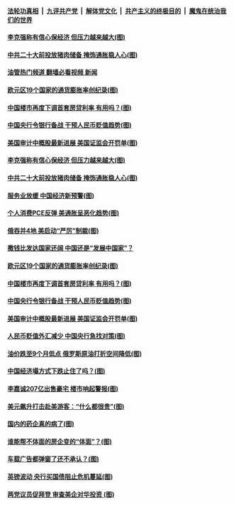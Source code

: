 ####  [法轮功真相](../../../../basic/blob/master/README.md?t=10021231) &nbsp;|&nbsp; [九评共产党](../../../../9ping.md/blob/master/README.md?t=10021231) &nbsp;|&nbsp; [解体党文化](../../../../jtdwh.md/blob/master/README.md?t=10021231)  &nbsp;|&nbsp; [共产主义的终极目的](../../../../gczydzjmd.md/blob/master/README.md?t=10021231) &nbsp;|&nbsp; [魔鬼在统治我们的世界](../../../../mgztzwmdsj.md/blob/master/README.md?t=10021231) 

#### [李克强称有信心保经济 但压力越来越大(图)](../pages/p5/1018083.md?t=10021231) 

#### [中共二十大前投放猪肉储备 掩饰通胀稳人心(图)](../pages/p5/1018071.md?t=10021231) 

#### [油管热门频道 翻墙必看视频 新闻](http://209.250.226.216:81/youtube.html?10021231)

#### [欧元区19个国家的通货膨胀率创纪录(图)](../pages/p5/1018066.md?t=10021231) 

#### [中国楼市再度下调首套房贷利率 有用吗？(图)](../pages/p5/1018022.md?t=10021231) 

#### [中国央行令银行备战 干预人民币贬值趋势(图)](../pages/p5/1017982.md?t=10021231) 

#### [美国审计中概股最新进展 美国证监会开罚单(图)](../pages/p5/1018003.md?t=10021231) 

#### [李克强称有信心保经济 但压力越来越大(图)](../pages/p5/1018083.md?t=10021231) 

#### [中共二十大前投放猪肉储备 掩饰通胀稳人心(图)](../pages/p5/1018071.md?t=10021231) 

#### [服务业放缓 中国经济新预警(图)](../pages/p5/1018101.md?t=10021231) 

#### [个人消费PCE反弹 美通胀呈恶化趋势(图)](../pages/p5/1018100.md?t=10021231) 

#### [俄吞并4地 美启动“严厉”制裁(图)](../pages/p5/1018099.md?t=10021231) 

#### [撒钱比发达国家还阔 中国还是“发展中国家”？](../pages/p5/1018073.md?t=10021231) 

#### [欧元区19个国家的通货膨胀率创纪录(图)](../pages/p5/1018066.md?t=10021231) 

#### [中国楼市再度下调首套房贷利率 有用吗？(图)](../pages/p5/1018022.md?t=10021231) 

#### [中国央行令银行备战 干预人民币贬值趋势(图)](../pages/p5/1017982.md?t=10021231) 

#### [美国审计中概股最新进展 美国证监会开罚单(图)](../pages/p5/1018003.md?t=10021231) 

#### [人民币贬值外汇减少 中国央行急找对策(图)](../pages/p5/1018020.md?t=10021231) 

#### [油价跌至9个月低点 俄罗斯原油打折空间降低(图)](../pages/p5/1018019.md?t=10021231) 

#### [中国经济塌方式下跌止住了吗？(图)](../pages/p5/1017995.md?t=10021231) 

#### [李嘉诚207亿出售豪宅 楼市响起警报(图)](../pages/p5/1017975.md?t=10021231) 

#### [美元飙升打击赴美游客：“什么都很贵”(图)](../pages/p5/1017918.md?t=10021231) 

#### [国内的药企真的病了(图)](../pages/p5/1017936.md?t=10021231) 

#### [谁能帮不体面的房企变的“体面”？(图)](../pages/p5/1017933.md?t=10021231) 

#### [车载广告都弹窗了还不承认？(图)](../pages/p5/1017929.md?t=10021231) 

#### [英镑波动 央行买国债阻止危机蔓延(图)](../pages/p5/1017922.md?t=10021231) 

#### [两党议员促拜登 审查美企对华投资 (图)](../pages/p5/1017921.md?t=10021231) 

<img src='http://gfw-breaker.win/goodnews/indexes/p5.md' width='0px' height='0px'/>
